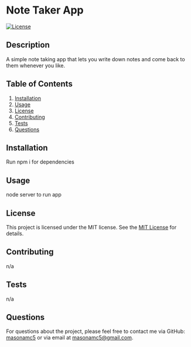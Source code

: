 # Note Taker App

[![License](https://img.shields.io/badge/License-MIT-blue.svg)](https://opensource.org/licenses/MIT)

## Description

A simple note taking app that lets you write down notes and come back to them whenever you like. 

## Table of Contents

1. [Installation](#installation)
2. [Usage](#usage)
3. [License](#license)
4. [Contributing](#contributing)
5. [Tests](#tests)
6. [Questions](#questions)

## Installation

Run npm i for dependencies

## Usage

node server to run app

## License

This project is licensed under the MIT license. See the [MIT License]([License](https://opensource.org/licenses/MIT)) for details.

## Contributing

n/a

## Tests

n/a

## Questions

For questions about the project, please feel free to contact me via GitHub: [masonamc5](https://github.com/masonamc5) or via email at masonamc5@gmail.com.